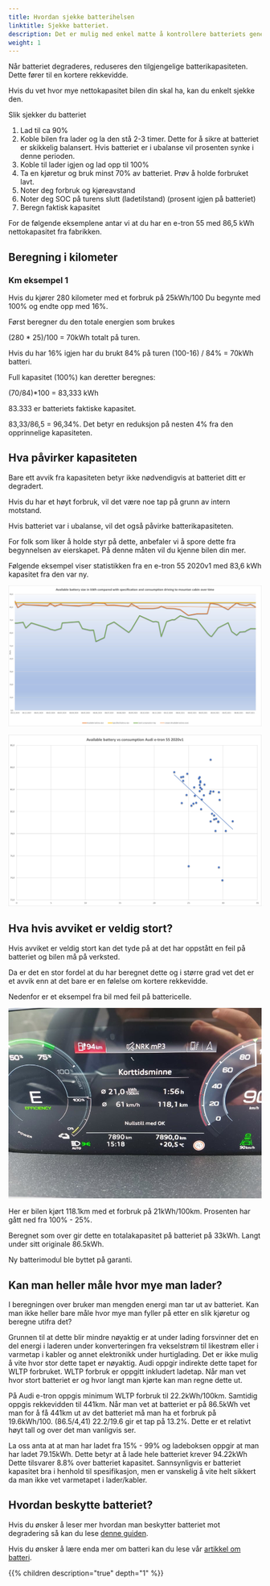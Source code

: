 ```yaml
---
title: Hvordan sjekke batterihelsen
linktitle: Sjekke batteriet.
description: Det er mulig med enkel matte å kontrollere batteriets generelle helse. Denne guiden forklarer hvordan. 
weight: 1
---
```


Når batteriet degraderes, reduseres den tilgjengelige batterikapasiteten. Dette fører til en kortere rekkevidde.

Hvis du vet hvor mye nettokapasitet bilen din skal ha, kan du enkelt sjekke den.

Slik sjekker du batteriet

1. Lad til ca 90%
2. Koble bilen fra lader og la den stå 2-3 timer. Dette for å sikre at batteriet er skikkelig balansert. Hvis batteriet er i ubalanse vil prosenten synke i denne perioden.
3. Koble til lader igjen og lad opp til 100%
4. Ta en kjøretur og bruk minst 70% av batteriet. Prøv å holde forbruket lavt.
5. Noter deg forbruk og kjøreavstand
6. Noter deg SOC på turens slutt (ladetilstand) (prosent igjen på batteriet)
7. Beregn faktisk kapasitet

For de følgende eksemplene antar vi at du har en e-tron 55 med 86,5 kWh nettokapasitet fra fabrikken.

## Beregning i kilometer

### Km eksempel 1

Hvis du kjører 280 kilometer med et forbruk på 25kWh/100
Du begynte med 100% og endte opp med 16%.

Først beregner du den totale energien som brukes

(280 * 25)/100 = 70kWh totalt på turen.

Hvis du har 16% igjen har du brukt 84% på turen (100-16)
/
84% = 70kWh batteri.

Full kapasitet (100%) kan deretter beregnes:

(70/84)*100 = 83,333 kWh

 83.333 er batteriets faktiske kapasitet.

83,33/86,5 = 96,34%. Det betyr en reduksjon på nesten 4% fra den opprinnelige kapasiteten.

## Hva påvirker kapasiteten

Bare ett avvik fra kapasiteten betyr ikke nødvendigvis at batteriet ditt er degradert.

Hvis du har et høyt forbruk, vil det være noe tap på grunn av intern motstand.

Hvis batteriet var i ubalanse, vil det også påvirke batterikapasiteten.

For folk som liker å holde styr på dette, anbefaler vi å spore dette fra begynnelsen av eierskapet. På denne måten vil du kjenne bilen din mer.

Følgende eksempel viser statistikken fra en e-tron 55 2020v1 med 83,6 kWh kapasitet fra den var ny.

![Graph](graph1.jpg "Loggføring av tilgjengelig batteri sammenlignet med brukt energi Oslo-Trysil over tid.")

![Graph](graph2.jpg "Loggføring av tilgjengelig batteri sammenlignet med forbruk  kWh/100 km")

## Hva hvis avviket er veldig stort?

Hvis avviket er veldig stort kan det tyde på at det har oppstått en feil på batteriet og bilen må på verksted.

Da er det en stor fordel at du har beregnet dette og i større grad vet det er et avvik enn at det bare er en følelse om kortere rekkevidde.

Nedenfor er et eksempel fra bil med feil på battericelle.

![VC](vc1.jpg "Data fra bil med feil")

Her er bilen kjørt 118.1km med et forbruk på 21kWh/100km. Prosenten har gått ned fra 100% - 25%.

Beregnet som over gir dette en totalakapasitet på batteriet på 33kWh. Langt under sitt originale 86.5kWh.

Ny batterimodul ble byttet på garanti.

## Kan man heller måle hvor mye man lader?

I beregningen over bruker man mengden energi man tar ut av batteriet. Kan man ikke heller bare måle hvor mye man fyller på etter en slik kjøretur og beregne utifra det?

Grunnen til at dette blir mindre nøyaktig er at under lading forsvinner det en del energi i laderen under konverteringen fra vekselstrøm til likestrøm eller i varmetap i kabler og annet elektronikk under hurtiglading. Det er ikke mulig å vite hvor
stor dette tapet er nøyaktig.  Audi oppgir indirekte dette tapet for WLTP forbruket. WLTP forbruk er oppgitt inkludert ladetap. Når man vet hvor stort batteriet er og hvor langt man kjørte kan man regne dette ut.

På Audi e-tron oppgis minimum WLTP forbruk til 22.2kWh/100km. Samtidig oppgis rekkevidden til 441km. Når man vet at batteriet er på 86.5kWh vet man for å få 441km ut av det batteriet må man ha et forbruk på 19.6kWh/100. (86.5/4,41)
22.2/19.6 gir et tap på 13.2%. Dette er et relativt høyt tall og over det man vanligvis ser.

La oss anta at at man har ladet fra 15% - 99% og ladeboksen oppgir at man har ladet 79.15kWh. Dette betyr at å lade hele batteriet krever 94.22kWh Dette tilsvarer 8.8% over batteriet kapasitet. Sannsynligvis er batteriet kapasitet bra i henhold til spesifikasjon,
men er vanskelig å vite helt sikkert da man ikke vet varmetapet i lader/kabler.

## Hvordan beskytte batteriet?

Hvis du ønsker å leser mer hvordan man beskytter batteriet mot degradering så kan du lese [denne guiden](/nb/guides/protectingbattery/).

Hvis du ønsker å lære enda mer om batteri kan du lese vår [artikkel om batteri](/technology/battery/).

{{% children description="true" depth="1" %}}

